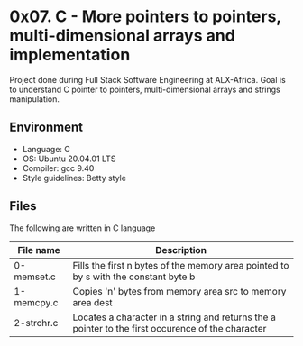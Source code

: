 # 0x07. C - More pointers to pointers, multi-dimensional arrays and implementation
Project done during Full Stack Software Engineering at ALX-Africa. Goal is to understand C pointer to pointers, multi-dimensional arrays and strings manipulation.

## Environment
* Language: C
* OS: Ubuntu 20.04.01 LTS
* Compiler: gcc 9.40
* Style guidelines: Betty style

## Files
The following are written in C language

File name | Description
 --- | ---
 0-memset.c | Fills the first n bytes of the memory area pointed to by s with the constant byte b
 1-memcpy.c | Copies 'n' bytes from memory area src to memory area dest
 2-strchr.c | Locates a character in a string and returns the a pointer to the first occurence of the character
